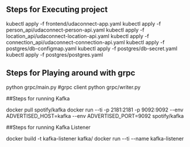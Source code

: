 ## Steps for Executing project

kubectl apply -f frontend/udaconnect-app.yaml
kubectl apply -f person_api/udaconnect-person-api.yaml
kubectl apply -f location_api/udaconnect-location-api.yaml
kubectl apply -f connection_api/udaconnect-connection-api.yaml
kubectl apply -f postgres/db-configmap.yaml
kubectl apply -f postgres/db-secret.yaml
kubectl apply -f postgres/postgres.yaml


## Steps for Playing around with grpc

python grpc/main.py
#grpc client
python grpc/writer.py


##Steps for running Kafka

docker pull spotify/kafka
docker run --ti -p 2181:2181 -p 9092:9092 --env ADVERTISED_HOST=kafka --env ADVERTISED_PORT=9092 spotify/kafka

##Steps for running Kafka Listener

docker build -t kafka-listener kafka/
docker run --ti --name kafka-listener
